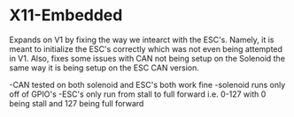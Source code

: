 # X11-Embedded
Expands on V1 by fixing the way we intearct with the ESC's. Namely, it is meant to initialize the ESC's correctly which was not even being attempted in V1. Also, fixes some issues with CAN not being setup on the Solenoid the same way it is being setup on the ESC CAN version.

-CAN tested on both solenoid and ESC's both work fine
-solenoid runs only off of GPIO's
-ESC's only run from stall to full forward i.e. 0-127 with 0 being stall and 127 being full forward
